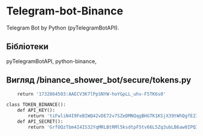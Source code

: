 # Telegram-bot-Binance
Telegram Bot by Python (pyTelegramBotAPI). 

## Бібліотеки
pyTelegramBotAPI, python-binance, 

## Вигляд /binance_shower_bot/secure/tokens.py
```def TOKEN_TELEGRAM():
    return '1732864503:AAECV3K7lPpSNYW-hoYGpLL_uhv-F5TK6s0'

class TOKEN_BINANCE():
    def API_KEY():
        return 'tiFwliN4I9FeBIWQ42vDE72v7SZeDMNQqgBHGTK1KSjX39tWhQgfE2I9tNOcHrOu'
    def API_SECRET():
        return 'GrfOQzTbm4I4IS32YqMRLBtRMl5ksdtpF5tv66L5Zq3ubLB6aw0IPQI57Isw7dWE'```
